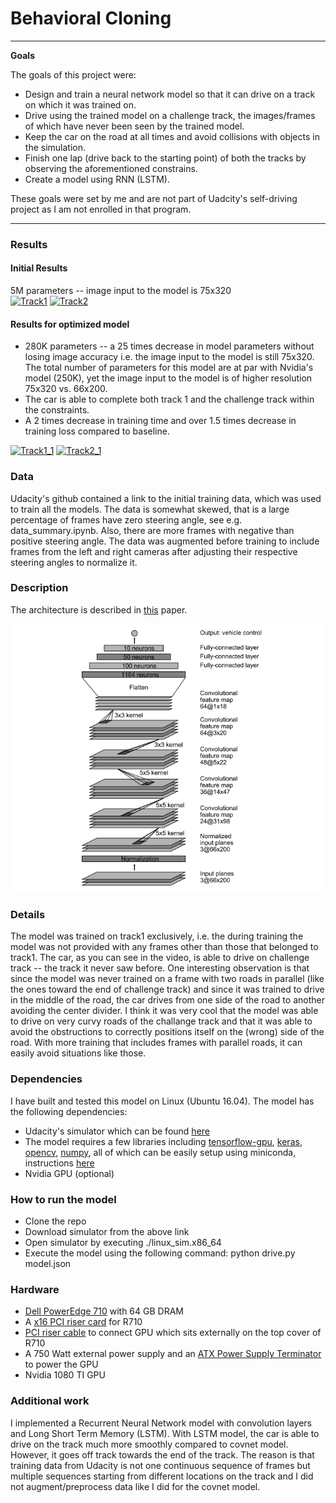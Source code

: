 # **Behavioral Cloning** 


---

**Goals**

The goals of this project were:
- Design and train a neural network model so that it can drive on a track on which it was trained on.
- Drive using the trained model on a challenge track, the images/frames of which have never been seen by the trained model.
- Keep the car on the road at all times and avoid collisions with objects in the simulation.
- Finish one lap (drive back to the starting point) of both the tracks by observing the aforementioned constrains.
- Create a model using RNN (LSTM).

These goals were set by me and are not part of Uadcity's self-driving project as I am not enrolled in that program.

[//]: # (Image References)

[image1]: ./examples/grayscale.jpg "Grayscale"

---

### Results

#### Initial Results
5M parameters -- image input to the model is 75x320                                                                                           
[![Track1](https://img.youtube.com/vi/sySmG0PEE14/0.jpg)](https://www.youtube.com/watch?v=sySmG0PEE14&t=2s)
[![Track2](https://img.youtube.com/vi/Zhd47unbbEc/0.jpg)](https://www.youtube.com/watch?v=Zhd47unbbEc&t=73s)

#### Results for optimized model
- 280K parameters -- a 25 times decrease in model parameters without losing image accuracy i.e. the image input to the model is still 75x320. The total number of parameters for this model are at par with Nvidia's model (250K), yet the image input to the model is of higher resolution 75x320 vs. 66x200.
- The car is able to complete both track 1 and the challenge track within the constraints. 
- A 2 times decrease in training time and over 1.5 times decrease in training loss compared to baseline.

[![Track1_1](https://img.youtube.com/vi/I_JYEPtcm5Q/0.jpg)](https://www.youtube.com/watch?v=I_JYEPtcm5Q&t=2s)
[![Track2_1](https://img.youtube.com/vi/tLaOe8gNrFY/0.jpg)](https://www.youtube.com/watch?v=tLaOe8gNrFY&t=73s)


### Data
Udacity's github contained a link to the initial training data, which was used to train all the models. The data is somewhat skewed, that is a large percentage of frames have zero steering angle, see e.g. data_summary.ipynb. Also, there are more frames with negative than positive steering angle. The data was augmented before training to include frames from the left and right cameras after adjusting their respective steering angles to normalize it.

### Description
The architecture is described in [this](https://arxiv.org/abs/1604.07316) paper.

![alt text](https://github.com/bigdata2/self-driving-car/blob/master/CarND-Behavioral-Cloning-P3/images/nvidia_model.png "Nvidia Model")

### Details

The model was trained on track1 exclusively, i.e. the during training the model was not provided with any frames other than those that belonged to track1. The car, as you can see in the video, is able to drive on challenge track -- the track it never saw before. One interesting observation is that since the model was never trained on a frame with two roads in parallel (like the ones toward the end of challenge track) and since it was trained to drive in the middle of the road, the car drives from one side of the road to another avoiding the center divider. I think it was very cool that the model was able to drive on very curvy roads of the challange track and that it was able to avoid the obstructions to correctly positions itself on the (wrong) side of the road. With more training that includes frames with parallel roads, it can easily avoid situations like those.

### Dependencies
I have built and tested this model on Linux (Ubuntu 16.04). The model has the following dependencies:
- Udacity's simulator which can be found [here](https://d17h27t6h515a5.cloudfront.net/topher/2017/February/58983558_beta-simulator-linux/beta-simulator-linux.zip)
- The model requires a few libraries including [tensorflow-gpu](https://www.tensorflow.org/install/install_linux#gpu_support), [keras](https://github.com/fchollet/keras), [opencv](http://opencv.org/), [numpy](http://www.numpy.org/), all of which can be easily setup using miniconda, instructions [here](https://github.com/udacity/CarND-Term1-Starter-Kit/blob/master/README.md)
- Nvidia GPU (optional) 


### How to run the model
- Clone the repo
- Download simulator from the above link
- Open simulator by executing ./linux_sim.x86_64
- Execute the model using the following command: python drive.py  model.json


### Hardware
 - [Dell PowerEdge 710](https://www.dell.com/downloads/global/products/pedge/en/server-poweredge-r710-tech-guidebook.pdf) with 64 GB DRAM
 - A [x16 PCI riser card](https://www.serversupply.com/ACCESSORIES/RISER%20CARD/POWEREDGE/DELL/GP347.htm) for R710
 - [PCI riser cable](https://www.newegg.com/Product/Product.aspx?Item=N82E16812183020&ignorebbr=1&nm_mc=KNC-GoogleAdwords-PC&cm_mmc=KNC-GoogleAdwords-PC-_-pla-_-Cables+-+Internal+Power+Cables-_-N82E16812183020&gclid=CN_UmtTt6dQCFYZffgodSIAImw&gclsrc=aw.ds) to connect GPU which sits externally on the top cover of R710
 - A 750 Watt external power supply and an [ATX Power Supply Terminator](http://www.frys.com/product/6489932) to power the GPU
 - Nvidia 1080 TI GPU

### Additional work
I implemented a Recurrent Neural Network model with convolution layers and Long Short Term Memory (LSTM). With LSTM model, the car is able to drive on the track much more smoothly compared to covnet model. However, it goes off track towards the end of the track. The reason is that training data from Udacity is not one continuous sequence of frames but multiple sequences starting from different locations on the track and I did not augment/preprocess data like I did for the covnet model.
